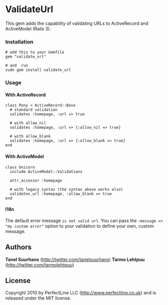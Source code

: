 # ValidateUrl

This gem adds the capability of validating URLs to ActiveRecord and ActiveModel (Rails 3).

### Installation
    # add this to your Gemfile
    gem "validate_url"

    # and  run
    sudo gem install validate_url

### Usage

#### With ActiveRecord
    class Pony < ActiveRecord::Base
      # standard validation
      validates :homepage, :url => true

      # with allow_nil
      validates :homepage, :url => {:allow_nil => true}

      # with allow_blank
      validates :homepage, :url => {:allow_blank => true}
    end

#### With ActiveModel
    class Unicorn
      include ActiveModel::Validations

      attr_accessor :homepage

      # with legacy syntax (the syntax above works also)
      validates_url :homepage, :allow_blank => true
    end

#### I18n

The default error message `is not valid url`.
You can pass the `:message => "my custom error"` option to your validation to define your own, custom message.

## Authors

**Tanel Suurhans** (<http://twitter.com/tanelsuurhans>)
**Tarmo Lehtpuu** (<http://twitter.com/tarmolehtpuu>)

## License
Copyright 2010 by PerfectLine LLC (<http://www.perfectline.co.uk>) and is released under the MIT license.

